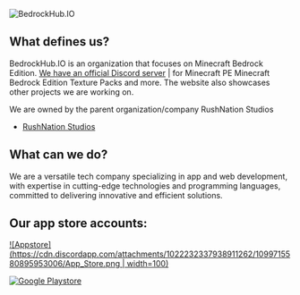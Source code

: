 ![BedrockHub.IO](https://user-images.githubusercontent.com/24614527/233809161-f4e5c33c-d023-41c8-9959-0c10e2d3881a.png)

## What defines us?
BedrockHub.IO is an organization that focuses on Minecraft Bedrock Edition. [We have an official Discord server](https://discord.bedrockhub.io) | for Minecraft PE Minecraft Bedrock Edition Texture Packs and more. The website also showcases other projects we are working on.

We are owned by the parent organization/company RushNation Studios

- [RushNation Studios](https://rushnation.net) 
## What can we do?
We are a versatile tech company specializing in app and web development, with expertise in cutting-edge technologies and programming languages, committed to delivering innovative and efficient solutions.

## Our app store accounts:
[![Appstore](https://cdn.discordapp.com/attachments/1022232337938911262/1099715580895953006/App_Store.png | width=100)](https://apps.apple.com/us/developer/rushnation-studios/id1546403663)

[![Google Playstore](https://cdn.discordapp.com/attachments/1022232337938911262/1099715581281849456/Google_Play.png)](https://play.google.com/store/apps/dev?id=8473970092605055225&hl=gsw&gl=US)

